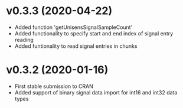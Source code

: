 # v0.3.3 (2020-04-22)

- Added function 'getUnisensSignalSampleCount'
- Added functionality to specify start and end index of signal entry reading
- Added funtionality to read signal entries in chunks 

# v0.3.2 (2020-01-16)

- First stable submission to CRAN
- Added support of binary signal data import for int16 and int32 data types
